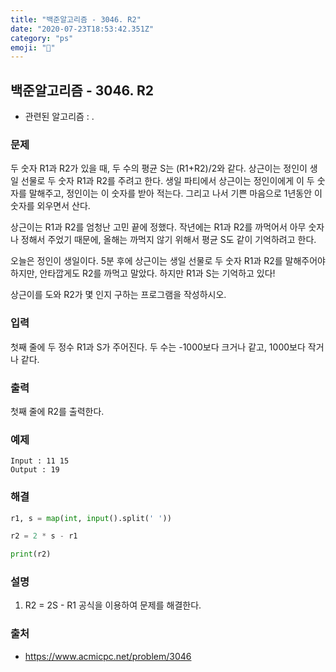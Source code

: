 ```yaml
---
title: "백준알고리즘 - 3046. R2"
date: "2020-07-23T18:53:42.351Z"
category: "ps"
emoji: "🎪"
---
```


## 백준알고리즘 - 3046. R2

- 관련된 알고리즘 : .

### 문제

두 숫자 R1과 R2가 있을 때, 두 수의 평균 S는 (R1+R2)/2와 같다. 상근이는 정인이 생일 선물로 두 숫자 R1과 R2를 주려고 한다. 생일 파티에서 상근이는 정인이에게 이 두 숫자를 말해주고, 정인이는 이 숫자를 받아 적는다. 그리고 나서 기쁜 마음으로 1년동안 이 숫자를 외우면서 산다.

상근이는 R1과 R2를 엄청난 고민 끝에 정했다. 작년에는 R1과 R2를 까먹어서 아무 숫자나 정해서 주었기 때문에, 올해는 까먹지 않기 위해서 평균 S도 같이 기억하려고 한다.

오늘은 정인이 생일이다. 5분 후에 상근이는 생일 선물로 두 숫자 R1과 R2를 말해주어야 하지만, 안타깝게도 R2를 까먹고 말았다. 하지만 R1과 S는 기억하고 있다!

상근이를 도와 R2가 몇 인지 구하는 프로그램을 작성하시오.

### 입력

첫째 줄에 두 정수 R1과 S가 주어진다. 두 수는 -1000보다 크거나 같고, 1000보다 작거나 같다.

### 출력

첫째 줄에 R2를 출력한다.

### 예제

```
Input : 11 15
Output : 19
```

### 해결

```python
r1, s = map(int, input().split(' '))

r2 = 2 * s - r1

print(r2)
```

### 설명

1. R2 = 2S - R1 공식을 이용하여 문제를 해결한다.

### 출처

- https://www.acmicpc.net/problem/3046
